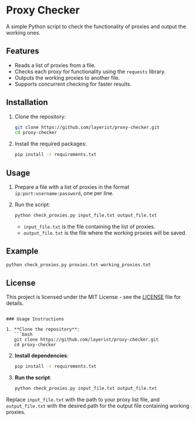 # Proxy Checker

A simple Python script to check the functionality of proxies and output the working ones.

## Features

- Reads a list of proxies from a file.
- Checks each proxy for functionality using the `requests` library.
- Outputs the working proxies to another file.
- Supports concurrent checking for faster results.

## Installation

1. Clone the repository:
    ```bash
    git clone https://github.com/layerist/proxy-checker.git
    cd proxy-checker
    ```

2. Install the required packages:
    ```bash
    pip install -r requirements.txt
    ```

## Usage

1. Prepare a file with a list of proxies in the format `ip:port:username:password`, one per line.

2. Run the script:
    ```bash
    python check_proxies.py input_file.txt output_file.txt
    ```

   - `input_file.txt` is the file containing the list of proxies.
   - `output_file.txt` is the file where the working proxies will be saved.

## Example

```bash
python check_proxies.py proxies.txt working_proxies.txt
```

## License

This project is licensed under the MIT License - see the [LICENSE](LICENSE) file for details.
```

### Usage Instructions

1. **Clone the repository**:
   ```bash
   git clone https://github.com/layerist/proxy-checker.git
   cd proxy-checker
   ```

2. **Install dependencies**:
   ```bash
   pip install -r requirements.txt
   ```

3. **Run the script**:
   ```bash
   python check_proxies.py input_file.txt output_file.txt
   ```

Replace `input_file.txt` with the path to your proxy list file, and `output_file.txt` with the desired path for the output file containing working proxies.
